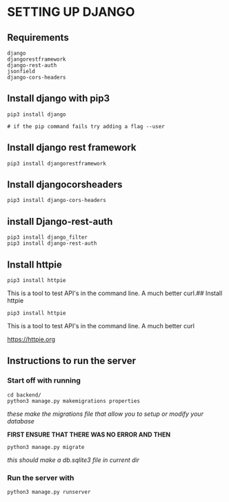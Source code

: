 # SETTING UP DJANGO

## Requirements 
```
django
djangorestframework
django-rest-auth
jsonfield
django-cors-headers
```

## Install django with pip3 

```
pip3 install django

# if the pip command fails try adding a flag --user
```

## Install django rest framework

```
pip3 install djangorestframework
```

## Install djangocorsheaders

```
pip3 install django-cors-headers
```

## install Django-rest-auth


```
pip3 install django_filter
pip3 install django-rest-auth

```


## Install httpie

```
pip3 install httpie
```
This is a tool to test API's in the command line. A much better curl.## Install httpie

```
pip3 install httpie
```
This is a tool to test API's in the command line. A much better curl

https://httpie.org

## Instructions to run the server

### Start off with running 

```
cd backend/ 
python3 manage.py makemigrations properties
```
*these make the migrations file that allow you to setup or modify your database*

**FIRST ENSURE THAT THERE WAS NO ERROR AND THEN**

```
python3 manage.py migrate
```
*this should make a db.sqlite3 file in current dir*
### Run the server with

```
python3 manage.py runserver
```
